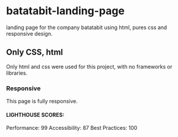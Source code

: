 # batatabit-landing-page
landing page for the company batatabit using html, pures css and responsive design.

## Only CSS, html

Only html and css were used for this project, with no frameworks or libraries.


### Responsive

This page is fully responsive.

#### LIGHTHOUSE SCORES:
Performance: 99
Accessibility: 87
Best Practices: 100

